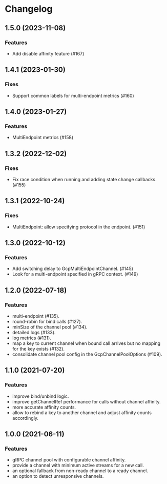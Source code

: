# Changelog

## 1.5.0 (2023-11-08)

### Features

* Add disable affinity feature (#167)

## 1.4.1 (2023-01-30)

### Fixes

- Support common labels for multi-endpoint metrics (#160)

## 1.4.0 (2023-01-27)

### Features

- MultiEndpoint metrics (#158)

## 1.3.2 (2022-12-02)

### Fixes

* Fix race condition when running and adding state change callbacks. (#155)

## 1.3.1 (2022-10-24)

### Fixes

* MultiEndpoint: allow specifying protocol in the endpoint. (#151)

## 1.3.0 (2022-10-12)

### Features

* Add switching delay to GcpMultiEndpointChannel. (#145)
* Look for a multi-endpoint specified in gRPC context. (#149)

## 1.2.0 (2022-07-18)

### Features

* multi-endpoint (#135).
* round-robin for bind calls (#127).
* minSize of the channel pool (#134).
* detailed logs (#133).
* log metrics (#131).
* map a key to current channel when bound call arrives but no mapping for the
key exists (#132).
* consolidate channel pool config in the GcpChannelPoolOptions (#109).

## 1.1.0 (2021-07-20)

### Features

* improve bind/unbind logic.
* improve getChannelRef performance for calls without channel affinity.
* more accurate affinity counts.
* allow to rebind a key to another channel and adjust affinity counts accordingly.

## 1.0.0 (2021-06-11)

### Features

* gRPC channel pool with configurable channel affinity.
* provide a channel with minimum active streams for a new call.
* an optional fallback from non-ready channel to a ready channel.
* an option to detect unresponsive channels.
